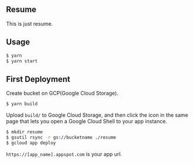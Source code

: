 ## Resume

This is just resume.

## Usage

```bash
$ yarn
$ yarn start 
```

## First Deployment

Create bucket on GCP(Google Cloud Storage).

```bash
$ yarn build
```

Upload `build/` to Google Cloud Storage, and then click the icon in the same page that lets you open a Google Cloud Shell to your app instance. 

```bash
$ mkdir resume
$ gsutil rsync -r gs://bucketname ./resume
$ gcloud app deploy
```

`https://[app_name].appspot.com` is your app url.